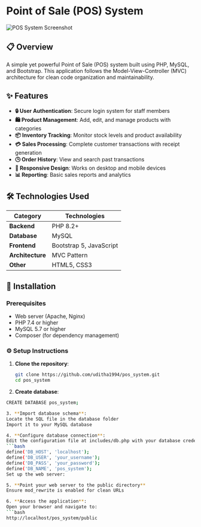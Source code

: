 # Point of Sale (POS) System

![POS System Screenshot](https://via.placeholder.com/800x400?text=POS+System+Screenshot)  

## 📋 Overview
A simple yet powerful Point of Sale (POS) system built using PHP, MySQL, and Bootstrap. This application follows the Model-View-Controller (MVC) architecture for clean code organization and maintainability.

## ✨ Features

- **🔒 User Authentication**: Secure login system for staff members
- **🛍️ Product Management**: Add, edit, and manage products with categories
- **📦 Inventory Tracking**: Monitor stock levels and product availability
- **💳 Sales Processing**: Complete customer transactions with receipt generation
- **🕒 Order History**: View and search past transactions
- **📱 Responsive Design**: Works on desktop and mobile devices
- **📊 Reporting**: Basic sales reports and analytics

## 🛠️ Technologies Used

| Category       | Technologies |
|---------------|-------------|
| **Backend**   | PHP 8.2+    |
| **Database**  | MySQL       |
| **Frontend**  | Bootstrap 5, JavaScript |
| **Architecture** | MVC Pattern |
| **Other**     | HTML5, CSS3 |

## 🚀 Installation

### Prerequisites
- Web server (Apache, Nginx)
- PHP 7.4 or higher
- MySQL 5.7 or higher
- Composer (for dependency management)

### ⚙️ Setup Instructions

1. **Clone the repository**:
   ```bash
   git clone https://github.com/uditha1994/pos_system.git
   cd pos_system

2. **Create database**:
```bash
CREATE DATABASE pos_system;

3. **Import database schema**:
Locate the SQL file in the database folder
Import it to your MySQL database

4. **Configure database connection**:
Edit the configuration file at includes/db.php with your database credentials:
```bash
define('DB_HOST', 'localhost');
define('DB_USER', 'your_username');
define('DB_PASS', 'your_password');
define('DB_NAME', 'pos_system');
Set up the web server:

5. **Point your web server to the public directory**
Ensure mod_rewrite is enabled for clean URLs

6. **Access the application**:
Open your browser and navigate to:
```bash
http://localhost/pos_system/public
